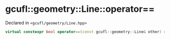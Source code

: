 # gcufl::geometry::Line::operator==
Declared in `<gcufl/geometry/Line.hpp>`
```cpp
virtual constexpr bool operator==(const gcufl::geometry::Line& other) const noexcept;
```
